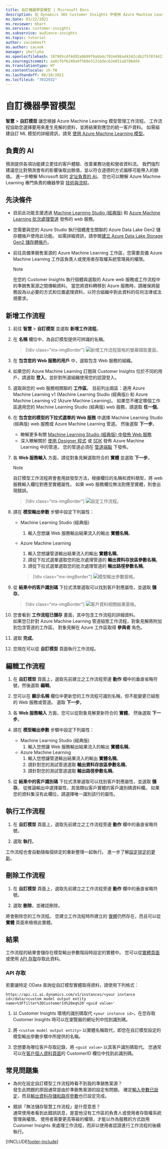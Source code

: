 ```yaml
---
title: 自訂機器學習模型 | Microsoft Docs
description: 在 Dynamics 365 Customer Insights 中使用 Azure Machine Learning 的自訂模型。
ms.date: 03/22/2021
ms.reviewer: mhart
ms.service: customer-insights
ms.subservice: audience-insights
ms.topic: tutorial
author: zacookmsft
ms.author: zacook
manager: shellyha
ms.openlocfilehash: 187995cdf4d92a0609f8abb4c792e698ad4342cdb1f578744136add1bfcf3a53
ms.sourcegitcommit: aa0cfbf6240a9f560e3131bdec63e051a8786dd4
ms.translationtype: HT
ms.contentlocale: zh-TW
ms.lasthandoff: 08/10/2021
ms.locfileid: "7032932"
---
```

# <a name="custom-machine-learning-models"></a>自訂機器學習模型

**智慧** > **自訂模型** 讓您根據 Azure Machine Learning 模型管理工作流程。 工作流程協助您選擇要用來產生見解的資料，並將結果對應您的統一客戶資料。 如需組建自訂 ML 模型的詳細資訊，請見 [使用 Azure Machine Learning 模型](azure-machine-learning-experiments.md)。

## <a name="responsible-ai"></a>負責的 AI

預測提供各項功能建立更佳的客戶體驗、改善業務功能和營收資料流。 我們強烈建議您比對預測會有的影響後取出餘值，並以符合道德的方式偏移可能帶入的餘值。 進一步瞭解 Microsoft 如何 [定址負責的 AI](https://www.microsoft.com/ai/responsible-ai?activetab=pivot1%3aprimaryr6)。 您也可以瞭解 Azure Machine Learning 專門負責的機器學習 [技術與流程](/azure/machine-learning/concept-responsible-ml)。

## <a name="prerequisites"></a>先決條件

- 目前此功能支援透過 [Machine Learning Studio (經典版)](https://studio.azureml.net) 和 [Azure Machine Learning 批次處理管道](/azure/machine-learning/concept-ml-pipelines) 發佈的 web 服務。

- 您需要與您的 Azure Studio 執行個體產生關聯的 Azure Data Lake Gen2 儲存體帳戶使用此功能。 如需詳細資訊，請參閱[建立 Azure Data Lake Storage Gen2 儲存體帳戶](/azure/storage/blobs/data-lake-storage-quickstart-create-account)。

- 前往具備準銷售案源的 Azure Machine Learning 工作區，您需要具備 Azure Machine Learning 工作區負責人或使用者存取權系統管理員的權限。

   > [!NOTE]
   > 在您的 Customer Insights 執行個體與選取的 Azure web 服務或工作流程中的準銷售案源之間傳輸資料。 當您將資料轉移到 Azure 服務時，請確保將服務設為以必要的方式和位置處理資料，以符合組織中對此資料的任何法律或法規要求。

## <a name="add-a-new-workflow"></a>新增工作流程

1. 前往 **智慧** > **自訂模型** 並選取 **新增工作流程**。

1. 在 **名稱** 欄位中，為自訂模型提供可辨識的名稱。

   > [!div class="mx-imgBorder"]
   > ![新增工作流程窗格的螢幕擷取畫面。](media/new-workflowv2.png "新增工作流程窗格的螢幕擷取畫面")

1. 在 **包含您的 Web 服務的用戶** 中，選取包含 Web 服務的組織。

1. 如果您的 Azure Machine Learning 訂閱與 Customer Insights 位於不同的用戶，請選取 **登入**，並針對所選組織使用您的認證登入。

1. 選取與您的 web 服務相關聯的 **工作區**。 目前列出兩區：適用 Azure Machine Learning v1 (Machine Learning Studio (經典版)) 和 Azure Machine Learning v2 (Azure Machine Learning)。 如果您不確定哪個工作區適用您的 Machine Learning Studio (經典版) web 服務，請選取 **任一個**。

1. 在 **包含您的模型的下拉式選單的 Web 服務** 中選擇 Machine Learning Studio (經典版) web 服務或 Azure Machine Learning 管道。 然後選取 **下一步**。
   - 瞭解更多有關 [Machine Learning Studio (經典版) 中發佈 Web 服務](/azure/machine-learning/studio/deploy-a-machine-learning-web-service#deploy-it-as-a-new-web-service)
   - 深入瞭解關於 [使用 Designer 程式](/azure/machine-learning/concept-ml-pipelines#building-pipelines-with-the-designer) 或 [SDK](/azure/machine-learning/concept-ml-pipelines#building-pipelines-with-the-python-sdk) 發佈 Azure Machine Learning 中的管道。 您的管道必須在 [管道端點](/azure/machine-learning/how-to-run-batch-predictions-designer#submit-a-pipeline-run) 下發佈。

1. 各 **Web 服務輸入** 方面，請從對象見解選取符合的 **實體** 並選取 **下一步**。
   > [!NOTE]
   > 自訂模型工作流程將會套用啟發型方法，根據欄位的名稱和資料類型，將 web 服務輸入欄位對應至實體屬性。 如果 web 服務欄位無法對應至實體，則會出現錯誤。

   > [!div class="mx-imgBorder"]
   > ![設定工作流程。](media/intelligence-screen2-updated.png "設定工作流程")

1. 請在 **模型輸出參數** 步驟中設定下列屬性：
   - Machine Learning Studio (經典版)
      1. 輸入您想讓 Web 服務輸出結果流入的輸出 **實體名稱**。
   - Azure Machine Learning
      1. 輸入您想讓管道輸出結果流入的輸出 **實體名稱**。
      1. 請從下拉式選單選取您的批次處理管道的 **輸出資料存放區參數名稱**。
      1. 請從下拉式選單選取您的批次處理管道的 **輸出路徑參數名稱**。

      > [!div class="mx-imgBorder"]
      > ![模型輸出參數窗格。](media/intelligence-screen3-outputparameters.png "模型輸出參數窗格")

1. 從 **結果中的客戶識別碼** 下拉式清單選取可以找到客戶對應屬性，並選取 **儲存**。

   > [!div class="mx-imgBorder"]
   > ![客戶資料相關結果窗格。](media/intelligence-screen4-relatetocustomer.png "客戶資料相關結果窗格")

1. 您會看到 **工作流程已儲存** 畫面，其中包含工作流程的詳細資料。    
   如果您已針對 Azure Machine Learning 管道組態工作流程，對象見解將附加到包含管道的工作區。 對象見解在 Azure 工作區取得 **參與者** 角色。

1. 選取 **完成**。

1. 您現在可以從 **自訂模型** 頁面執行工作流程。

## <a name="edit-a-workflow"></a>編輯工作流程

1. 在 **自訂模型** 頁面上，選取先前建立之工作流程旁邊 **動作** 欄中的垂直省略符號，然後選取 **編輯**。

1. 您可以在 **顯示名稱** 欄位中更新您的工作流程可識別名稱，但不能變更已組態的 Web 服務或管道。 選取 **下一步**。

1. 各 **Web 服務輸入** 方面，您可以從對象見解更新符合的 **實體**。 然後選取 **下一步**。

1. 請在 **模型輸出參數** 步驟中設定下列屬性：
   - Machine Learning Studio (經典版)
      1. 輸入您想讓 Web 服務輸出結果流入的輸出 **實體名稱**。
   - Azure Machine Learning
      1. 輸入您想讓管道輸出結果流入的輸出 **實體名稱**。
      1. 請針對您的測試管道選取 **輸出資料存放區參數名稱**。
      1. 請針對您的測試管道選取 **輸出路徑參數名稱**。

1. 從 **結果中的客戶識別碼** 下拉式清單選取可以找到客戶對應屬性，並選取 **儲存**。
   從推論輸出中選擇屬性，其值類似客戶實體的客戶識別碼資料欄。 如果您的資料集沒有此欄位，請選擇唯一識別該行的屬性。

## <a name="run-a-workflow"></a>執行工作流程

1. 在 **自訂模型** 頁面上，選取先前建立之工作流程旁邊 **動作** 欄中的垂直省略符號。

1. 選取 **執行**。

工作流程也會自動隨每個排定的重新整理一起執行。 進一步了解[設定排定的更新](system.md#schedule-tab)。

## <a name="delete-a-workflow"></a>刪除工作流程

1. 在 **自訂模型** 頁面上，選取先前建立之工作流程旁邊 **動作** 欄中的垂直省略符號。

1. 選取 **刪除**，並確認刪除。

將會刪除您的工作流程。 您建立工作流程時所建立的 [實體](entities.md)仍然存在，而且可以從 **實體** 頁面來檢視此實體。

## <a name="results"></a>結果​​

工作流程的結果會儲存在模型輸出參數階段時設定的實體中。 您可以從[實體頁面](entities.md)或使用 [API 存取](apis.md)存取此資料。

### <a name="api-access"></a>API 存取

若要讓特定 OData 查詢從自訂模型實體取得資料，請使用下列格式：

`https://api.ci.ai.dynamics.com/v1/instances/<your instance id>/data/<custom model output entity name>%3Ffilter%3DCustomerId%20eq%20'<guid value>'`

1. 以 Customer Insights 環境的識別碼取代 `<your instance id>`，在您存取 Customer Insights 時可以在瀏覽器的網址列中找到識別碼。

1. 將 `<custom model output entity>` 以實體名稱取代，即您在自訂模型設定的模型輸出參數步驟中所提供的名稱。

1. 您想要為哪位客戶存取記錄，將 `<guid value>` 以其客戶識別碼取代。 您通常可以在[客戶個人資料頁面](customer-profiles.md)的 CustomerID 欄位中找到此識別碼。

## <a name="frequently-asked-questions"></a>常見問題集

- 為何在設定自訂模型工作流程時看不到我的準銷售案源？    
  發生此問題的原因通常是由於準銷售案源的設定有問題。 確定[輸入參數已設定](azure-machine-learning-experiments.md#dataset-configuration)，而且[輸出資料存儲和路徑參數](azure-machine-learning-experiments.md#import-pipeline-data-into-customer-insights)也已設定完成。

- 錯誤「無法儲存智慧工作流程」是什麼意思？    
  通常使用者看到此錯誤訊息，是當他沒有工作區的負責人或使用者存取權系統管理員權限。 使用者需要更高等級的權限，才能以作為服務的方式啟用 Customer Insights 來處理工作流程，而非以使用者認證進行工作流程的後續執行。

[!INCLUDE[footer-include](../includes/footer-banner.md)]
